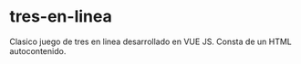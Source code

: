 # tres-en-linea
Clasico juego de tres en linea desarrollado en VUE JS. Consta de un HTML autocontenido. 
